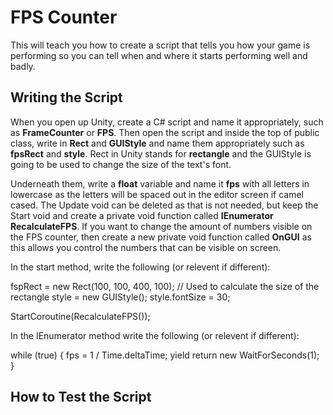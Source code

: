 # FPS Counter
This will teach you how to create a script that tells you how your game is performing so you can tell when and where it starts performing well and badly.

## Writing the Script
When you open up Unity, create a C# script and name it appropriately, such as **FrameCounter** or **FPS**. Then open the script and inside the top of public class, write in **Rect** and **GUIStyle** and name them appropriately such as **fpsRect** and **style**. Rect in Unity stands for **rectangle** and the GUIStyle is going to be used to change the size of the text's font.

Underneath them, write a **float** variable and name it **fps** with all letters in lowercase as the letters will be spaced out in the editor screen if camel cased. The Update void can be deleted as that is not needed, but keep the Start void and create a private void function called **IEnumerator RecalculateFPS**. If you want to change the amount of numbers visible on the FPS counter, then create a new private void function called **OnGUI** as this allows you control the numbers that can be visible on screen.

In the start method, write the following (or relevent if different):

fspRect = new Rect(100, 100, 400, 100); // Used to calculate the size of the rectangle
style = new GUIStyle();
style.fontSize = 30;

StartCoroutine(RecalculateFPS());

In the IEnumerator method write the following (or relevent if different):

while (true)
        {
            fps = 1 / Time.deltaTime;
            yield return new WaitForSeconds(1);
        }

## How to Test the Script
